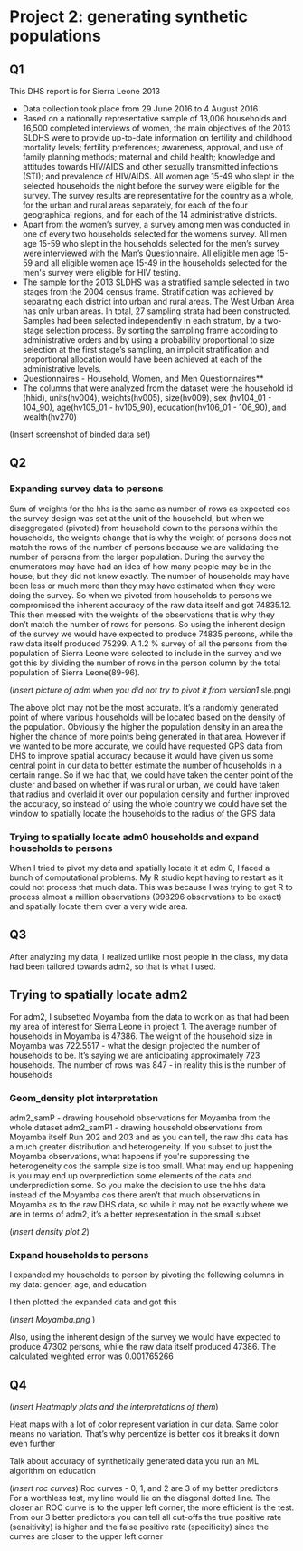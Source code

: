 # Project 2: generating synthetic populations 

## Q1    
This DHS report is for Sierra Leone 2013
- Data collection took place from 29 June 2016 to 4 August 2016
- Based on a nationally representative sample of 13,006 households and 16,500 completed interviews of women, the main objectives of the 2013 SLDHS were to provide up-to-date information on fertility and childhood mortality levels; fertility preferences; awareness, approval, and use of family planning methods; maternal and child health; knowledge and attitudes towards HIV/AIDS and other sexually transmitted infections (STI); and prevalence of HIV/AIDS. All women age 15-49 who slept in the selected households the night before the survey were eligible for the survey. The survey results are representative for the country as a whole, for the urban and rural areas separately, for each of the four geographical regions, and for each of the 14 administrative districts.
- Apart from the women’s survey, a survey among men was conducted in one of every two households selected for the women’s survey. All men age 15-59 who slept in the households selected for the men’s survey were interviewed with the Man’s Questionnaire. All eligible men age 15-59 and all eligible women age 15-49 in the households selected for the men's survey were eligible for HIV testing.
- The sample for the 2013 SLDHS was a stratified sample selected in two stages from the 2004 census frame. Stratification was achieved by separating each district into urban and rural areas. The West Urban Area has only urban areas. In total, 27 sampling strata had been constructed. Samples had been selected independently in each stratum, by a two-stage selection process. By sorting the sampling frame according to administrative orders and by using a probability proportional to size selection at the first stage’s sampling, an implicit stratification and proportional allocation would have been achieved at each of the administrative levels.
- Questionnaires - Household, Women, and Men Questionnaires**
- The columns that were analyzed from the dataset were the household id (hhid), units(hv004), weights(hv005), size(hv009), sex (hv104_01 - 104_90), age(hv105_01 - hv105_90), education(hv106_01 - 106_90), and wealth(hv270)

(Insert screenshot of binded data set)

## Q2

### Expanding survey data to persons
Sum of weights for the hhs is the same as number of rows as expected cos the survey design was set at the unit of the household, but when we disaggregated (pivoted) from household down to the persons within the households, the weights change that is why the weight of persons does not match the rows of the number of persons because we are validating the number of persons from the larger population. During the survey the enumerators may have had an idea of how many people may be in the house, but they did not know exactly. The number of households may have been less or much more than they may have estimated when they were doing the survey. So when we pivoted from households to persons we compromised the inherent accuracy of the raw data itself and got 74835.12. This then messed with the weights of the observations that is why they don’t match the number of rows for persons. So using the inherent design of the survey we would have expected to produce 74835 persons, while the raw data itself produced 75299. A 1.2 % survey of all the persons from the population of Sierra Leone were selected to include in the survey and we got this by dividing the number of rows in the person column by the total population of Sierra Leone(89-96).

(*Insert picture of adm when you did not try to pivot it from version1* sle.png)

The above plot may not be the most accurate. It’s a randomly generated point of where various households will be located based on the density of the population. Obviously the higher the population density in an area the higher the chance of more points being generated in that area. However if we wanted to be more accurate, we could have requested GPS data from DHS to improve spatial accuracy because it would have given us some central point in our data to better estimate the number of households in a certain range. So if we had that, we could have taken the center point of the cluster and based on whether if was rural or urban, we could have taken that radius and overlaid it over our population density and further improved the accuracy, so instead of using the whole country we could have set the window to spatially locate the households to the radius of the GPS data

### Trying to spatially locate adm0 households and expand households to persons

When I tried to pivot my data and spatially locate it at adm 0, I faced a bunch of computational problems. My R studio kept having to restart as it could not process that much data. This was because I was trying to get R to process almost a million observations (998296 observations to be exact) and spatially locate them over a very wide area.

## Q3

After analyzing my data, I realized unlike most people in the class, my data had been tailored towards adm2, so that is what I used.
## Trying to spatially locate adm2
For adm2, I subsetted Moyamba from the data to work on as that had been my area of interest for Sierra Leone in project 1. The average number of households in Moyamba is 47386. The weight of the household size in Moyamba was 722.5517 - what the design projected the number of households to be. It’s saying we are anticipating approximately 723 households. The number of rows was 847 - in reality this is the number of households

### Geom_density plot interpretation

adm2_samP - drawing household observations for Moyamba from the whole dataset
adm2_samP1 - drawing household observations from Moyamba itself
Run 202 and 203 and as you can tell, the raw dhs data has a much greater distribution and heterogeneity. If you subset to just the Moyamba observations, what happens if you're suppressing the heterogeneity cos the sample size is too small. What may end up happening is you may end up overprediction some elements of the data and underprediction some. So you make the decision to use the hhs data instead of the Moyamba cos there aren’t that much observations in Moyamba as to the raw DHS data, so while it may not be exactly where we are in terms of adm2, it’s a better representation in the small subset

(*insert density plot 2*)

### Expand households to persons
I expanded my households to person by pivoting the following columns in my data: gender, age, and education

I then plotted the expanded data and got this

(*Insert Moyamba.png* )

Also, using the inherent design of the survey we would have expected to produce 47302 persons, while the raw data itself produced 47386. The calculated weighted error was 0.001765266

## Q4

(*Insert Heatmaply plots and the interpretations of them*)

Heat maps with a lot of color represent variation in our data. Same color means no variation. That’s why percentize is better cos it breaks it down even further

Talk about accuracy of synthetically generated data you run an ML algorithm on education

(*Insert roc curves*)
Roc curves - 0, 1, and 2 are 3 of my better predictors. For a worthless test, my line would lie on the diagonal dotted line. The closer an ROC curve is to the upper left corner, the more efficient is the test. From our 3 better predictors you can tell all cut-offs the true positive rate (sensitivity)  is higher and the false positive rate (specificity) since the curves are closer to the upper left corner
